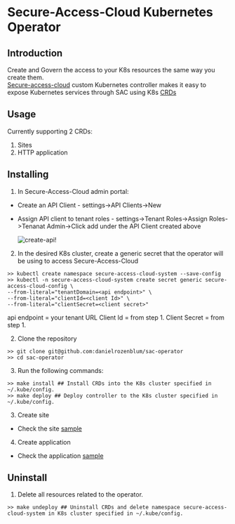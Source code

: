 # Secure-Access-Cloud Kubernetes Operator

## Introduction
Create and Govern the access to your K8s resources the same way you create them.   
[Secure-access-cloud](https://www.broadcom.com/products/cyber-security/network/web-protection/secure-access-cloud) custom Kubernetes controller makes it easy to expose Kubernetes services through SAC using K8s [CRDs](https://kubernetes.io/docs/concepts/extend-kubernetes/api-extension/custom-resources/)

## Usage

Currently supporting 2 CRDs:

1. Sites
2. HTTP application

## Installing

1. In Secure-Access-Cloud admin portal:
 - Create an API Client - settings->API Clients->New
 - Assign API client to tenant roles - settings->Tenant Roles->Assign Roles->Tenanat Admin->Click add under the API Client created above
   
   ![create-api!](assets/create-api.gif "create admin api")

2. In the desired K8s cluster, create a generic secret that the operator will be using to access Secure-Access-Cloud
```shell
>> kubectl create namespace secure-access-cloud-system --save-config
>> kubectl -n secure-access-cloud-system create secret generic secure-access-cloud-config \
--from-literal="tenantDomain=<api endpoint>" \
--from-literal="clientId=<client Id>" \
--from-literal="clientSecret=<client secret>"
```
api endpoint = your tenant URL Client Id = from step 1. Client Secret = from step 1.


2. Clone the repository
```shell
>> git clone git@github.com:danielrozenblum/sac-operator
>> cd sac-operator
```

3. Run the following commands:
```shell
>> make install ## Install CRDs into the K8s cluster specified in ~/.kube/config. 
>> make deploy ## Deploy controller to the K8s cluster specified in ~/.kube/config.
```

3. Create site
- Check the site [sample](config/samples/site.yaml)

4. Create application
- Check the application [sample](config/samples/http-application.yaml)

## Uninstall

1. Delete all resources related to the operator.
```shell
>> make undeploy ## Uninstall CRDs and delete namespace secure-access-cloud-system in K8s cluster specified in ~/.kube/config. 
```